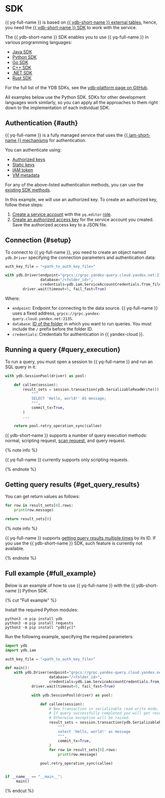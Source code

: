 # SDK

{{ yq-full-name }} is based on [{{ ydb-short-name }} external tables](https://ydb.tech/docs/ru/concepts/datamodel/external_table), hence, you need the [{{ ydb-short-name }} SDK](https://ydb.tech/docs/ru/reference/ydb-sdk/) to work with the service.

The {{ ydb-short-name }} SDK enables you to use {{ yq-full-name }} in various programming languages:
* [Java SDK](https://github.com/ydb-platform/ydb-java-sdk)
* [Python SDK](https://github.com/ydb-platform/ydb-python-sdk)
* [Go SDK](https://github.com/ydb-platform/ydb-go-sdk)
* [C++ SDK](https://github.com/ydb-platform/ydb-cpp-sdk)
* [.NET SDK](https://github.com/ydb-platform/ydb-dotnet-sdk)
* [Rust SDK](https://github.com/ydb-platform/ydb-rs-sdk)

For the full list of the YDB SDKs, see the [ydb-platform page on GitHub](https://github.com/orgs/ydb-platform/repositories?type=all&q=sdk).

All examples below use the Python SDK. SDKs for other development languages work similarly, so you can apply all the approaches to them right down to the implementation of each individual SDK.

## Authentication {#auth}

{{ yq-full-name }} is a fully managed service that uses the [{{ iam-short-name }} mechanisms](../../iam/concepts/authorization/#authentication) for authentication.

You can authenticate using:
* [Authorized keys](../../iam/concepts/authorization/key.md)
* [Static keys](../../iam/concepts/authorization/access-key.md)
* [IAM token](../../iam/concepts/authorization/iam-token.md)
* [VM metadata](../../compute/concepts/vm-metadata.md)

For any of the above-listed authentication methods, you can use the [existing SDK methods](https://github.com/ydb-platform/ydb-python-sdk/blob/main/ydb/driver.py).

In this example, we will use an authorized key. To create an authorized key, follow these steps:

1. [Create a service account](../../iam/operations/sa/create.md) with the `yq.editor` [role](../security/#query-editor).
1. [Create an authorized access key](../../iam/operations/authorized-key/create.md) for the service account you created. Save the authorized access key to a JSON file.

## Connection {#setup}

To connect to {{ yq-full-name }}, you need to create an object named `ydb.Driver` specifying the connection parameters and authentication data:

```python
auth_key_file = "<path_to_auth_key_file>"

with ydb.Driver(endpoint="grpcs://grpc.yandex-query.cloud.yandex.net:2135",
                database="/<folder_id>",
                credentials=ydb.iam.ServiceAccountCredentials.from_file(auth_key_file)) as driver:
        driver.wait(timeout=5, fail_fast=True)
```

Where:
* `endpoint`: Endpoint for connecting to the data source. {{ yq-full-name }} uses a fixed address, `grpcs://grpc.yandex-query.cloud.yandex.net:2135`.
* `database`: [ID of the folder](../../resource-manager/operations/folder/get-id.md) in which you want to run queries. You must include the `/` prefix before the folder ID.
* `credentials`: Credentials for authentication in {{ yandex-cloud }}.

## Running a query {#query_execution}

To run a query, you must open a session to {{ yq-full-name }} and run an SQL query in it:

```python
with ydb.SessionPool(driver) as pool:

    def callee(session):
        result_sets = session.transaction(ydb.SerializableReadWrite()).execute(
            """
            SELECT 'Hello, world!' AS message;
            """,
            commit_tx=True,
        )
        ...

    return pool.retry_operation_sync(callee)
```

{{ ydb-short-name }} supports a number of query execution methods: normal, scripting request, [scan request](https://ydb.tech/docs/ru/concepts/scan_query), and query request.

{% note info %}

{{ yq-full-name }} currently supports only scripting requests.

{% endnote %}

## Getting query results {#get_query_results}

You can get return values as follows:

```python
for row in result_sets[0].rows:
    print(row.message)

return result_sets[0]
```

{% note info %}

{{ yq-full-name }} supports [getting query results multiple times](../api/methods/get-query-results.md) by its ID. If you use the {{ ydb-short-name }} SDK, such feature is currently not available.

{% endnote %}

## Full example {#full_example}

Below is an example of how to use {{ yq-full-name }} with the {{ ydb-short-name }} Python SDK.

{% cut "Full example" %}

Install the required Python modules:

```shell
python3 -m pip install ydb
python3 -m pip install requests
python3 -m pip install "ydb[yc]"
```

Run the following example, specifying the required parameters:

```python
import ydb
import ydb.iam

auth_key_file = "<path_to_auth_key_file>"

def main():
    with ydb.Driver(endpoint="grpcs://grpc.yandex-query.cloud.yandex.net:2135",
                    database="/<folder_id>",
                    credentials=ydb.iam.ServiceAccountCredentials.from_file(auth_key_file)) as driver:
            driver.wait(timeout=5, fail_fast=True)

            with ydb.SessionPool(driver) as pool:

                def callee(session):
                    # New transaction in serializable read write mode.
                    # If query successfully completed you will get result sets.
                    # Otherwise exception will be raised.
                    result_sets = session.transaction(ydb.SerializableReadWrite()).execute(
                        """
                        select 'Hello, world!' as message
                        """,
                        commit_tx=True,
                    )
                    for row in result_sets[0].rows:
                        print(row.message)

                pool.retry_operation_sync(callee)


if __name__ == "__main__":
     main()
```

{% endcut %}
